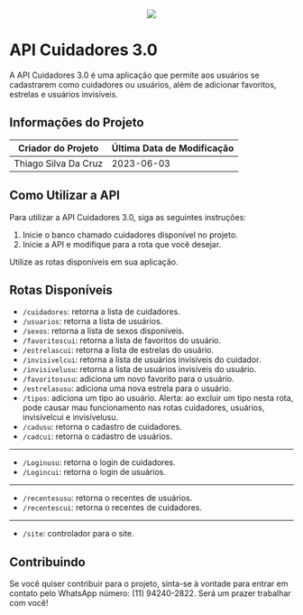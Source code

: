 <div align="center">
  <kbd>
    <img src="https://user-images.githubusercontent.com/101190863/187051517-ba4e5b0c-a4dc-4afe-a548-676bee320b84.gif">
  </kbd>
</div>

# API Cuidadores 3.0

A API Cuidadores 3.0 é uma aplicação que permite aos usuários se cadastrarem como cuidadores ou usuários, além de adicionar favoritos, estrelas e usuários invisíveis.

## Informações do Projeto

| Criador do Projeto |Última Data de Modificação|
| ------------------ |--------------------------|
| Thiago Silva Da Cruz | 2023-06-03             |

## Como Utilizar a API

Para utilizar a API Cuidadores 3.0, siga as seguintes instruções:

1. Inicie o banco chamado cuidadores disponível no projeto.
2. Inicie a API e modifique para a rota que você desejar.

Utilize as rotas disponíveis em sua aplicação.

## Rotas Disponíveis

- `/cuidadores`: retorna a lista de cuidadores.
- `/usuarios`: retorna a lista de usuários.
- `/sexos`: retorna a lista de sexos disponíveis.
- `/favoritoscui`: retorna a lista de favoritos do usuário.
- `/estrelascui`: retorna a lista de estrelas do usuário.
- `/invisivelcui`: retorna a lista de usuários invisíveis do cuidador.
- `/invisivelusu`: retorna a lista de usuários invisíveis do usuário.
- `/favoritosusu`: adiciona um novo favorito para o usuário.
- `/estrelasusu`: adiciona uma nova estrela para o usuário.
- `/tipos`: adiciona um tipo ao usuário. Alerta: ao excluir um tipo nesta rota, pode causar mau funcionamento nas rotas cuidadores, usuários, invisívelcui e invisívelusu.
- `/cadusu`: retorna o cadastro de cuidadores.
- `/cadcui`: retorna o cadastro de usuários.
-------------------------
- `/Loginusu`: retorna o login de cuidadores.
- `/Logincui`: retorna o login de usuários.

-------------------------
- `/recentesusu`: retorna o recentes de usuários.
- `/recentescui`: retorna o recentes de cuidadores.

-------------------------
- `/site`: controlador para o site.

## Contribuindo

Se você quiser contribuir para o projeto, sinta-se à vontade para entrar em contato pelo WhatsApp número: (11) 94240-2822. Será um prazer trabalhar com você!
